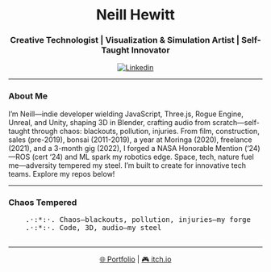 <p align="center">
    <h1 align="center">Neill Hewitt</h1>
    <h3 align="center">Creative Technologist | Visualization & Simulation Artist | Self-Taught Innovator</h3>
</p>

<p align="center">
    <a href="https://www.linkedin.com/in/neill-hewitt-artechfuz3d"><img alt="Linkedin" src="https://img.shields.io/badge/linkedin-%230077B5.svg?style=for-the-badge&logo=linkedin&logoColor=white"></a>
</p>

---

### About Me

I’m Neill—indie developer wielding JavaScript, Three.js, Rogue Engine, Unreal, and Unity, shaping 3D in Blender, crafting audio from scratch—self-taught through chaos: blackouts, pollution, injuries. From film, construction, sales (pre-2019), bonsai (2011-2019), a year at Moringa (2020), freelance (2021), and a 3-month gig (2022), I forged a NASA Honorable Mention (‘24)—ROS (cert ‘24) and ML spark my robotics edge. Space, tech, nature fuel me—adversity tempered my steel. I’m built to create for innovative tech teams. Explore my repos below!

---

### Chaos Tempered

<p align="center">
    <pre>
    .·:*:·. Chaos—blackouts, pollution, injuries—my forge
    .·:*:·. Code, 3D, audio—my steel
    </pre>
</p>

---

<p align="center">
    <a href="https://portfolio.artechfuz3d.xyz">🌐 Portfolio</a> | <a href="https://yourusername.itch.io">🎮 itch.io</a>
</p>

